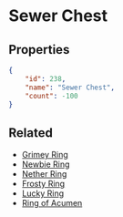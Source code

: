 # Sewer Chest

<no description available>

## Properties

```json
{
    "id": 238,
    "name": "Sewer Chest",
    "count": -100
}
```

## Related

- [Grimey Ring](../items/6166-grimey-ring.md)
- [Newbie Ring](../items/6282-newbie-ring.md)
- [Nether Ring](../items/6283-nether-ring.md)
- [Frosty Ring](../items/6284-frosty-ring.md)
- [Lucky Ring](../items/6285-lucky-ring.md)
- [Ring of Acumen](../items/6286-ring-of-acumen.md)

